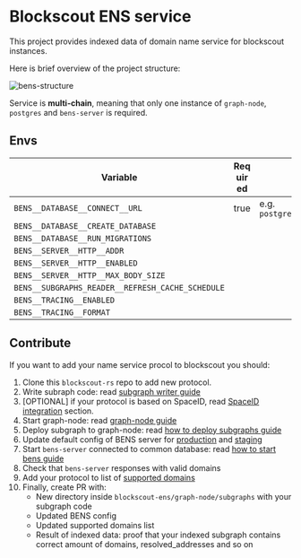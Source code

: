 # Blockscout ENS service

This project provides indexed data of domain name service for blockscout instances.

Here is brief overview of the project structure:

![bens-structure](images/bens.drawio.svg)

Service is **multi-chain**, meaning that only one instance of `graph-node`, `postgres` and `bens-server` is required.

## Envs

[anchor]: <> (anchors.envs.start.envs_main)

| Variable | Req&#x200B;uir&#x200B;ed | Description | Default value |
| --- | --- | --- | --- |
| `BENS__DATABASE__CONNECT__URL` | true | e.g. `postgresql://postgres:postgres@localhost:5432/postgres` | |
| `BENS__DATABASE__CREATE_DATABASE` | | | `false` |
| `BENS__DATABASE__RUN_MIGRATIONS` | | | `false` |
| `BENS__SERVER__HTTP__ADDR` | | | `0.0.0.0:8050` |
| `BENS__SERVER__HTTP__ENABLED` | | | `true` |
| `BENS__SERVER__HTTP__MAX_BODY_SIZE` | | | `2097152` |
| `BENS__SUBGRAPHS_READER__REFRESH_CACHE_SCHEDULE` | | | `0 0 * * * *` |
| `BENS__TRACING__ENABLED` | | | `true` |
| `BENS__TRACING__FORMAT` | | | `default` |

[anchor]: <> (anchors.envs.end.envs_main)

## Contribute

If you want to add your name service procol to blockscout you should:

1. Clone this `blockscout-rs` repo to add new protocol.
1. Write subraph code: read [subgraph writer guide](./graph-node/subgraph-writer/README.md#howto-create-subgraph-for-your-domain-name-protocol)
1. [OPTIONAL] if your protocol is based on SpaceID, read [SpaceID integration](./graph-node/subgraphs/README.md#spaceid-integration) section.
1. Start graph-node: read [graph-node guide](./graph-node/README.md#start-locally-using-docker-compose)
1. Deploy subgraph to graph-node: read [how to deploy subgraphs guide](./graph-node/subgraphs/README.md#deploy-subgraph-to-graph-node)
1. Update default config of BENS server for [production](../../bens-server/config/prod.json) and [staging](../../bens-server/config/staging.json)
1. Start `bens-server` connected to common database: read [how to start bens guide](./bens-server/README.md#to-start-locally)
1. Check that `bens-server` responses with valid domains
1. Add your protocol to list of [supported domains](./graph-node/subgraphs/README.md#current-supported-domains)
1. Finally, create PR with:
    * New directory inside `blockscout-ens/graph-node/subgraphs` with your subgraph code
    * Updated BENS config
    * Updated supported domains list
    * Result of indexed data: proof that your indexed subgraph contains correct amount of domains, resolved_addresses and so on